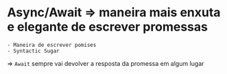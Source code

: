 # Async/Await => maneira mais enxuta e elegante de escrever promessas

    - Maneira de escrever pomises
    - Syntactic Sugar

 => `Await` sempre vai devolver a resposta da promessa em algum lugar